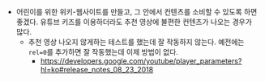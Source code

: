 - 어린이를 위한 위키-웹사이트를 만들고, 그 안에서 컨텐츠를 소비할 수 있도록 하면 좋겠다. 유튜브 키즈를 이용하더라도 추천 영상에 불편한 컨텐츠가 나오는 경우가 많다.
	- 추천 영상 나오지 않게하는 테스트를 했는데 잘 작동하지 않는다. 예전에는 `rel=0`를 추가하면 잘 작동했는데 이제 방법이 없다.
		- https://developers.google.com/youtube/player_parameters?hl=ko#release_notes_08_23_2018
